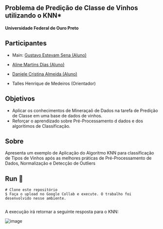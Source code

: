 ## Problema de Predição de Classe de Vinhos utilizando o KNN*
#### Universidade Federal de Ouro Preto

## Participantes
- Main: [Gustavo Estevam Sena (Aluno)](https://github.com/Gultes)

- [Aline Martins Dias (Aluno)](https://github.com/aline-m-dias)
- [Daniele Cristina Almeida (Aluno)](https://github.com/8dani)

- Talles Henrique de Medeiros (Orientador)



## Objetivos
- Aplicar os conhecimentos de Mineraçaõ de Dados na tarefa de Predição de Classe em uma base de dados de vinhos.
- Reforçar o aprendizado sobre Pré-Processamento d dados e dos algoritimos de Classificação.

## Sobre
Apresenta um exemplo de Aplicação do Algoritmo KNN para classificação de Tipos de Vinhos após as melhores práticas de Pré-Processamento de Dados, Normalização e Detecção de Outliers

## Run 🏃‍

```
# Clone este repositório
$ Faça o upload no Google Collab e execute. O trabalho foi desenvolvido nesse ambiente.


````
A execução irá retornar a seguinte resposta para o KNN:

![image](https://user-images.githubusercontent.com/72038613/200179925-81f8b6f8-b522-41dc-8663-974f42b46802.png)


